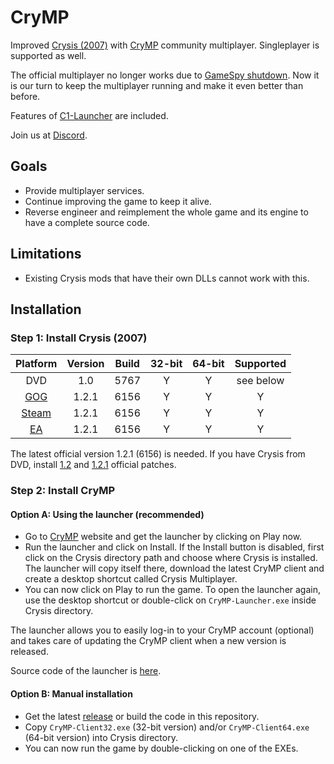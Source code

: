 # CryMP

Improved [Crysis (2007)](https://en.wikipedia.org/wiki/Crysis_(video_game)) with [CryMP](https://crymp.net) community
multiplayer. Singleplayer is supported as well.

The official multiplayer no longer works due to [GameSpy shutdown](https://en.wikipedia.org/wiki/GameSpy#Shutdown).
Now it is our turn to keep the multiplayer running and make it even better than before.

Features of [C1-Launcher](https://github.com/ccomrade/c1-launcher) are included.

Join us at [Discord](https://discord.gg/kY8hb2n).

## Goals

- Provide multiplayer services.
- Continue improving the game to keep it alive.
- Reverse engineer and reimplement the whole game and its engine to have a complete source code.

## Limitations

- Existing Crysis mods that have their own DLLs cannot work with this.

## Installation

### Step 1: Install Crysis (2007)

| Platform                                                          | Version | Build | 32-bit | 64-bit | Supported |
| :---------------------------------------------------------------: | :-----: | :---: | :----: | :----: | :-------: |
| DVD                                                               | 1.0     | 5767  | Y      | Y      | see below |
| [GOG](https://www.gog.com/game/crysis)                            | 1.2.1   | 6156  | Y      | Y      | Y         |
| [Steam](https://store.steampowered.com/app/17300/Crysis/)         | 1.2.1   | 6156  | Y      | Y      | Y         |
| [EA](https://www.ea.com/games/crysis/crysis)                      | 1.2.1   | 6156  | Y      | Y      | Y         |

The latest official version 1.2.1 (6156) is needed. If you have Crysis from DVD, install
[1.2](https://comrade.one/Crysis_Patch_1_2.exe) and
[1.2.1](https://comrade.one/Crysis_Patch_1_2_1.exe) official patches.

### Step 2: Install CryMP

#### Option A: Using the launcher (recommended)

- Go to [CryMP](https://crymp.net) website and get the launcher by clicking on Play now.
- Run the launcher and click on Install. If the Install button is disabled, first click on the Crysis directory path
and choose where Crysis is installed. The launcher will copy itself there, download the latest CryMP client and create
a desktop shortcut called Crysis Multiplayer.
- You can now click on Play to run the game. To open the launcher again, use the desktop shortcut or double-click on
`CryMP-Launcher.exe` inside Crysis directory.

The launcher allows you to easily log-in to your CryMP account (optional) and takes care of updating the CryMP client
when a new version is released.

Source code of the launcher is [here](https://github.com/crymp-net/launcher).

#### Option B: Manual installation

- Get the latest [release](https://github.com/crymp-net/client-server/releases) or build the code in this repository.
- Copy `CryMP-Client32.exe` (32-bit version) and/or `CryMP-Client64.exe` (64-bit version) into Crysis directory.
- You can now run the game by double-clicking on one of the EXEs.
